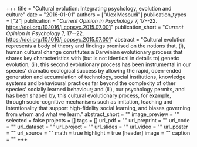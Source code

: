 +++
title = "Cultural evolution: Integrating psychology, evolution and culture"
date = "2016-01-01"
authors = ["Alex Mesoudi"]
publication_types = ["2"]
publication = "_Current Opinion in Psychology_ 7, 17--22. https://doi.org/10.1016/j.copsyc.2015.07.001"
publication_short = "_Current Opinion in Psychology_ 7, 17--22. https://doi.org/10.1016/j.copsyc.2015.07.001"
abstract = "Cultural evolution represents a body of theory and findings premised on the notions that, (i), human cultural change constitutes a Darwinian evolutionary process that shares key characteristics with (but is not identical in details to) genetic evolution; (ii), this second evolutionary process has been instrumental in our species' dramatic ecological success by allowing the rapid, open-ended generation and accumulation of technology, social institutions, knowledge systems and behavioural practices far beyond the complexity of other species' socially learned behaviour; and (iii), our psychology permits, and has been shaped by, this cultural evolutionary process, for example, through socio-cognitive mechanisms such as imitation, teaching and intentionality that support high-fidelity social learning, and biases governing from whom and what we learn."
abstract_short = ""
image_preview = ""
selected = false
projects = []
tags = []
url_pdf = ""
url_preprint = ""
url_code = ""
url_dataset = ""
url_project = ""
url_slides = ""
url_video = ""
url_poster = ""
url_source = ""
math = true
highlight = true
[header]
image = ""
caption = ""
+++

